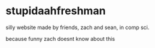 # stupidaahfreshman
silly website made by friends, zach and sean, in comp sci.

because funny
zach doesnt know about this
